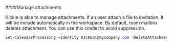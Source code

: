 <!--
    Page : Administration/Features Administration
    Author : Alexis CONIA
    Latest Update : 27/06/2017
    Confidential : No
	Partner : No
	Public : Yes
    Version : 1.0
-->

####Manage attachments

Kickle is able to manage attachments. If an user attach a file to invitation, it will be include automatically in the workspace.
By default, room mailbox deletes attachment. You can use this cmdlet to avoid suppression.

``` powershell
Set-CalendarProcessing –Identity KICKE01@mycompany.com -DeleteAttachments $false
```